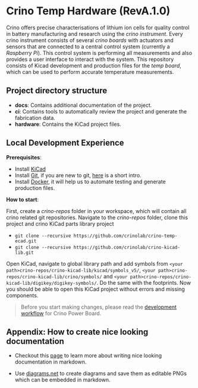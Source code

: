 # Crino Temp Hardware (RevA.1.0)

Crino offers precise characterisations of lithium ion cells for quality control in battery manufacturing and research using the *crino instrument*. Every crino instrument consists of several *crino boards* with actuators and sensors that are connected to a central control system (currently a *Raspberry Pi*). This control system is performing all measurements and also provides a user interface to interact with the system. This repository consists of Kicad development and production files for the *temp board*, which can be used to perform accurate temperature measurements.

## Project directory structure

- **docs**: Contains additional documentation of the project.
- **ci**: Contains tools to automatically review the project and generate the fabrication data.
- **hardware**: Contains the KiCad project files.

## Local Development Experience

**Prerequisites**:

- Install [KiCad](https://kicad.org/download/)
- Install [Git](https://git-scm.com/downloads), if you are new to git, [here](https://rogerdudler.github.io/git-guide/index.html) is a short intro.
- Install [Docker](https://docs.docker.com/docker-for-windows/install/), it will help us to automate testing and generate production files.

**How to start**:

First, create a *crino-repos* folder in your workspace, which will contain all crino related git repositories. Navigate to the *crino-repos* folder, clone this project and crino KiCad parts library project
- `git clone --recursive https://github.com/crinolab/crino-temp-ecad.git`
- `git clone --recursive https://github.com/crinolab/crino-kicad-lib.git` 

Open KiCad, navigate to global library path and add symbols from `<your path>crino-repos/crino-kicad-lib/kicad/symbols_v5/`, `<your path>crino-repos/crino-kicad-lib/crino/symbols/` and `<your path>crino-repos/crino-kicad-lib/digikey/digikey-symbols/`. Do the same with the footprints. Now you should be able to open this KiCad project without errors and missing components.
  
> Before you start making changes, please read the [development workflow](./docs/development-workflow.md) for Crino Power Board.
  
## Appendix: How to create nice looking documentation

- Checkout this [page](https://ghost.org/changelog/markdown/) to learn more about writing nice looking documentation in markdown.

- Use [diagrams.net](https://diagrams.net) to create diagrams and save them as editable PNGs which can be embedded in markdown.
